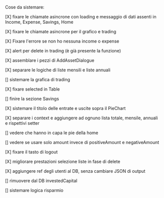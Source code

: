 Cose da sistemare:

[X] fixare le chiamate asincrone con loading e messaggio di dati assenti in Income, Expense, Savings, Home

[X] fixare le chiamate asincrone per il grafico e trading

[X] Fixare l'errore se non ho nessuna income o expense

[X] alert per delete in trading (è già presente la funzione)

[X] assemblare i pezzi di AddAssetDialogue

[X] separare le logiche di liste mensili e liste annuali

[] sistemare la grafica di trading

[X] fixare selected in Table

[] finire la sezione Savings

[X] sistemare il titolo delle entrate e uscite sopra il PieChart

[X] separare i context e aggiungere ad ognuno lista totale, mensile, annuali e rispettivi setter

[] vedere che hanno in capa le pie della home

[] vedere se usare solo amount invece di positiveAmount e negativeAmount

[X] fixare il tasto di logout

[X] migliorare prestazioni selezione liste in fase di delete

[X] aggiungere ref degli utenti al DB, senza cambiare JSON di output

[] rimuovere dal DB investedCapital

[] sistemare logica risparmio